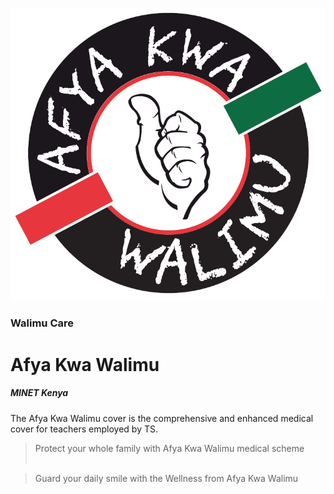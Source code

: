![](base/static/base/img/icon/Afya-kwa-walimu.png)


### Walimu Care
# Afya Kwa Walimu
##### MINET Kenya

The Afya Kwa Walimu cover is the comprehensive and enhanced medical cover for teachers employed by TS.

> Protect your whole family with Afya Kwa Walimu medical scheme <br /><br />

> Guard your daily smile with the Wellness from Afya Kwa Walimu